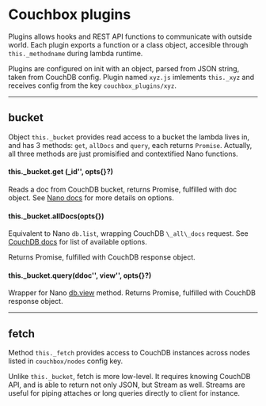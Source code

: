 # Couchbox plugins

Plugins allows hooks and REST API functions to communicate with outside world.
Each plugin exports a function or a class object, accesible through
`this._methodname` during lambda runtime.

Plugins are configured on init with an object, parsed from JSON string,
taken from CouchDB config. Plugin named `xyz.js` imlements `this._xyz`
and receives config from the key `couchbox_plugins/xyz`.

----

## bucket

Object `this._bucket` provides read access to a bucket the lambda lives in,
and has 3 methods: `get`, `allDocs` and `query`, each returns `Promise`.
Actually, all three methods are just promisified and contextified Nano 
functions.

#### this.\_bucket.get (\_id'', opts{}?) 

Reads a doc from CouchDB bucket, returns Promise, fulfilled with doc object.
See [Nano docs](https://github.com/dscape/nano#dbgetdocname-params-callback) 
for more details on options.

#### this.\_bucket.allDocs(opts{})

Equivalent to Nano `db.list`, wrapping CouchDB `\_all\_docs` request. See 
[CouchDB docs](http://docs.couchdb.org/en/1.6.1/api/database/bulk-api.html#db-all-docs) 
for list of available options.

Returns Promise, fulfilled with CouchDB response object.

#### this.\_bucket.query(ddoc'', view'', opts{}?)

Wrapper for Nano [db.view](https://github.com/dscape/nano#dbviewdesignname-viewname-params-callback) 
method. Returns Promise, fulfilled with CouchDB response object.

----

## fetch

Method `this._fetch` provides access to CouchDB instances across nodes 
listed in `couchbox/nodes` config key.

Unlike `this._bucket`, fetch is more low-level. It requires knowing CouchDB API,
and is able to return not only JSON, but Stream as well. Streams are useful for 
piping attaches or long queries directly to client for instance.


